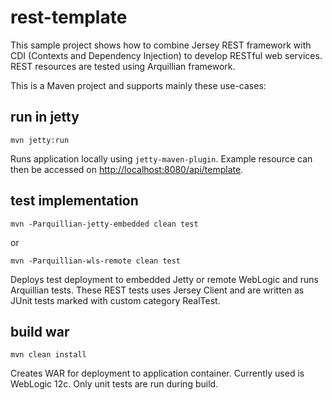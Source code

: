 rest-template
=============

This sample project shows how to combine Jersey REST framework with CDI (Contexts and Dependency Injection) to develop RESTful web services. REST resources are tested using Arquillian framework.

This is a Maven project and supports mainly these use-cases:

run in jetty
------------

    mvn jetty:run

Runs application locally using `jetty-maven-plugin`. Example resource can then be accessed on <http://localhost:8080/api/template>.

test implementation
-------------------

    mvn -Parquillian-jetty-embedded clean test

or

    mvn -Parquillian-wls-remote clean test

Deploys test deployment to embedded Jetty or remote WebLogic and runs Arquillian tests. These REST tests uses Jersey Client and are written as JUnit tests marked with custom category RealTest.

build war
---------

    mvn clean install

Creates WAR for deployment to application container. Currently used is WebLogic 12c. Only unit tests are run during build.
